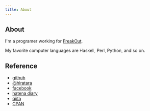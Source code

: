 ```yaml
---
title: About
---
```


## About

I'm a programer working for [FreakOut](http://en.fout.jp/).

My favorite computer languages are Haskell, Perl, Python, and so on.

## Reference

* [github](https://github.com/hiratara)
* [\@hiratara](https://twitter.com/hiratara)
* [facebook](http://facebook.com/hiratara)
* [hatena diary](http://d.hatena.ne.jp/hiratara/)
* [qiita](http://qiita.com/hiratara)
* [CPAN](http://search.cpan.org/~hiratara/)
